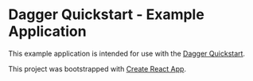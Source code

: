 # Dagger Quickstart - Example Application

This example application is intended for use with the [Dagger Quickstart](https://docs.dagger.io/quickstart).

This project was bootstrapped with [Create React App](https://github.com/facebook/create-react-app).

